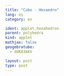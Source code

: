 ```yaml
---
title: "Cubo - Hexaedro"
lang: es
category: es

ident: applet_hexahedron
parent: polyhedra
kind: applet
mathjax: false
geogebratube:
  - ddK83kKV

layout: post
type: post
---
```


<div style="height:600px; width:800px; margin: auto;" id="applet_containerddK83kKV"></div>